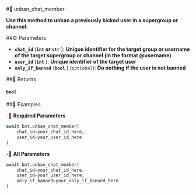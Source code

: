 #🔧 unban_chat_member

**Use this method to unban a previously kicked user in a supergroup or channel.**

##⚙️ Parameters

- **`chat_id`** (**`int` or `str`** ): **Unique identifier for the target group or username of the target supergroup or channel
(in the format @username)**
- **`user_id`** (**`int`** ): **Unique identifier of the target user**
- **`only_if_banned`** (**`bool`** ) (`optional`): **Do nothing if the user is not banned**

##📲 Returns

#### `bool`

##📀 Examples

-🪫 **Required Parameters**

```python
await bot.unban_chat_member(
    chat_id=your_chat_id_here,
    user_id=your_user_id_here
)
```

-🔋 **All Parameters**

```python
await bot.unban_chat_member(
    chat_id=your_chat_id_here,
    user_id=your_user_id_here,
    only_if_banned=your_only_if_banned_here
)
```
